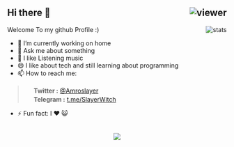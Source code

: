 ## Hi there 👋  <img align="right" src="https://komarev.com/ghpvc/?username=librewitch&style=flat&color=d83a7c" alt="viewer" />

<img align="right" src="https://github-readme-stats.vercel.app/api?username=librewitch&show_icons=true&theme=radical&include_all_commits=true&count_private=true" alt="stats" />

Welcome To my github Profile :)

- 🔭 I’m currently working on home
- 💬 Ask me about something
- 🎵 I like Listening music
- 😄 I like about tech and still learning about programming
- 📫 How to reach me:
> <img src="http://icons.iconarchive.com/icons/iynque/ios7-style/1024/Twitter-icon.png" width="17px"> **Twitter  :** [@Amroslayer](https://twitter.com/amroslayer)\
> <img src="https://upload.wikimedia.org/wikipedia/commons/thumb/8/83/Telegram_2019_Logo.svg/1200px-Telegram_2019_Logo.svg.png" width="17px"> **Telegram :** [t.me/SlayerWitch](https://t.me/SlayerWitch)
- ⚡ Fun fact: I ❤️ 😺 <br>&nbsp;

<p align="center">
  <a href="https://github.com/anuraghazra/github-readme-stats">
    <img src="https://github-readme-stats.vercel.app/api/top-langs/?username=librewitch&layout=compact&theme=radical&card_width=800" />
  </a>
  <!-- <a href="https://github.com/WinTenDev/WinTenBot.NET">
    <img align="left" src="https://github-readme-stats.vercel.app/api/pin/?username=WinTenDev&repo=WinTenBot.NET&theme=radical" />
  </a>
  <a href="https://github.com/WinTenDev/WinNetMeter">
    <img align="left" src="https://github-readme-stats.vercel.app/api/pin/?username=WinTenDev&repo=WinNetMeter&theme=radical" />
  </a> --!>
</p>
